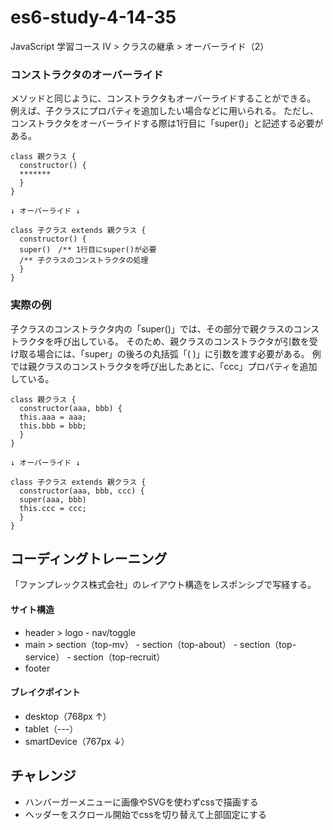# es6-study-4-14-35
JavaScript 学習コース IV > クラスの継承 > オーバーライド（2）

### コンストラクタのオーバーライド
メソッドと同じように、コンストラクタもオーバーライドすることができる。
例えば、子クラスにプロパティを追加したい場合などに用いられる。
ただし、コンストラクタをオーバーライドする際は1行目に「super()」と記述する必要がある。
```
class 親クラス {
  constructor() {
  *******
  }
}

↓ オーバーライド ↓

class 子クラス extends 親クラス {
  constructor() {
  super()　/** 1行目にsuper()が必要
  /** 子クラスのコンストラクタの処理
  }
}
```
### 実際の例
子クラスのコンストラクタ内の「super()」では、その部分で親クラスのコンストラクタを呼び出している。
そのため、親クラスのコンストラクタが引数を受け取る場合には、「super」の後ろの丸括弧「( )」に引数を渡す必要がある。
例では親クラスのコンストラクタを呼び出したあとに、「ccc」プロパティを追加している。
```
class 親クラス {
  constructor(aaa, bbb) {
  this.aaa = aaa;
  this.bbb = bbb;
  }
}

↓ オーバーライド ↓

class 子クラス extends 親クラス {
  constructor(aaa, bbb, ccc) {
  super(aaa, bbb)
  this.ccc = ccc;
  }
}
```

## コーディングトレーニング
「ファンプレックス株式会社」のレイアウト構造をレスポンシブで写経する。

#### サイト構造
- header > logo - nav/toggle
- main > section（top-mv） - section（top-about） - section（top-service） - section（top-recruit）
- footer

#### ブレイクポイント
- desktop（768px ↑）
- tablet（---）
- smartDevice（767px ↓）

## チャレンジ
- ハンバーガーメニューに画像やSVGを使わずcssで描画する
- ヘッダーをスクロール開始でcssを切り替えて上部固定にする
